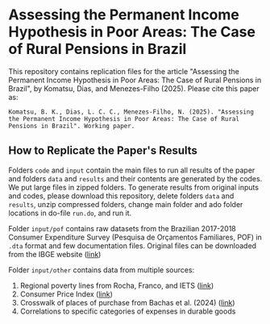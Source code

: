 # Assessing the Permanent Income Hypothesis in Poor Areas: The Case of Rural Pensions in Brazil
This repository contains replication files for the article "Assessing the Permanent Income Hypothesis in Poor Areas: The Case of Rural Pensions in Brazil", by Komatsu, Dias, and Menezes-Filho (2025). Please cite this paper as: 

```
Komatsu, B. K., Dias, L. C. C., Menezes-Filho, N. (2025). "Assessing the Permanent Income Hypothesis in Poor Areas: The Case of Rural Pensions in Brazil". Working paper.
```

## How to Replicate the Paper's Results
Folders `code` and `input` contain the main files to run all results of the paper and folders `data` and `results` and their contents are generated by the codes. We put large files in zipped folders. To generate results from original inputs and codes, please download this repository, delete folders `data` and `results`, unzip compressed folders, change main folder and ado folder locations in do-file `run.do`, and run it.

Folder `input/pof` contains raw datasets from the Brazilian 2017-2018 Consumer Expenditure Survey (Pesquisa de Orçamentos Familiares, POF) in `.dta` format and few documentation files. Original files can be downloaded from the IBGE website ([link](https://www.ibge.gov.br/estatisticas/sociais/saude/24786-pesquisa-de-orcamentos-familiares-2.html))

Folder `input/other` contains data from multiple sources:
1. Regional poverty lines from Rocha, Franco, and IETS ([link](http://www.former.iets.org.br/dado/parametros-e-resultados-da-pnad-2014))
2. Consumer Price Index ([link](https://sidra.ibge.gov.br/Tabela/1100))
3. Crosswalk of places of purchase from Bachas et al. (2024) ([link](https://github.com/pierrebachas/Informality_Taxes_Redistribution))
4. Correlations to specific categories of expenses in durable goods
